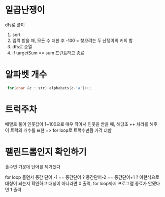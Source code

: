 # 일곱난쟁이

dfs로 풀이

1. sort
2. 입력 받을 때, 모든 수 더한 후 -100 = 찾으려는 두 난쟁이의 키의 합
3. dfs로 순열
4. if targetSum == sum 프린트하고 종료

# 알파벳 개수

```cpp
 for(char &c : str) alphabets[c-'a']++;
```

# 트럭주차

배열로 풀이
인풋값이 1~100으로 매우 작아서 인풋을 받을 때, 해당초 ++ 처리를 해주어 트럭의 개수를 표현 => for loop로 트럭수만큼 가격 더함

# 팰린드롬인지 확인하기

홀수면 가운데 단어를 제거했다

for loop 돌면서 중간 단어 -1 == 중간단어 ? 중간단어-2 == 중간단어+1 ? 이런식으로 대칭이 되는지 확인하고
대칭이 아니라면 0 출력, for loop까지 프로그램 종료가 안됐다면 1 출력
